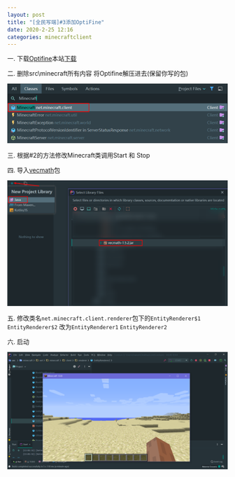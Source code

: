 ```yaml
---
layout: post
title: "[全民写端]#3添加OptiFine"
date: 2020-2-25 12:16
categories: minecraftclient
---
```


一. 下载[Optifine](https://optifinesource.co.uk/)本站[下载](/assets/minecraftclient/OptiFine.zip)

二. 删除src\minecraft所有内容 将Optifine解压进去(保留你写的包)

![3-1](/assets/minecraftclient/2-1.png)

三. 根据#2的方法修改Minecraft类调用Start 和 Stop

四. 导入[vecmath](/assets/minecraftclient/vecmath-1.5.2.jar)包

![3-2](/assets/minecraftclient/3-2.png)

五. 修改类名`net.minecraft.client.renderer`包下的`EntityRenderer$1` `EntityRenderer$2` 改为`EntityRenderer1` `EntityRenderer2`

六. 启动


![3-3](/assets/minecraftclient/3-3.png)




